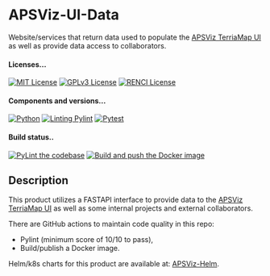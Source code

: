 <!--
SPDX-FileCopyrightText: 2022 Renaissance Computing Institute. All rights reserved.
SPDX-FileCopyrightText: 2023 Renaissance Computing Institute. All rights reserved.

SPDX-License-Identifier: GPL-3.0-or-later
SPDX-License-Identifier: LicenseRef-RENCI
SPDX-License-Identifier: MIT
-->
# APSViz-UI-Data
Website/services that return data used to populate the [APSViz TerriaMap UI](https://github.com/RENCI/TerriaMap) as well as provide data access to collaborators.

#### Licenses...
[![MIT License](https://img.shields.io/badge/License-MIT-orange.svg)](https://github.com/RENCI/apsviz-ui-data/tree/master/LICENSE)
[![GPLv3 License](https://img.shields.io/badge/License-GPL%20v3-yellow.svg)](https://opensource.org/licenses/)
[![RENCI License](https://img.shields.io/badge/License-RENCI-blue.svg)](https://www.renci.org/)
#### Components and versions...
[![Python](https://img.shields.io/badge/Python-3.11.5-orange)](https://github.com/python/cpython)
[![Linting Pylint](https://img.shields.io/badge/Pylint-%203.0.0-yellow)](https://github.com/PyCQA/pylint)
[![Pytest](https://img.shields.io/badge/Pytest-%207.4.2-blue)](https://github.com/pytest-dev/pytest)
#### Build status..
[![PyLint the codebase](https://github.com/RENCI/apsviz-ui-data/actions/workflows/pylint.yml/badge.svg)](https://github.com/RENCI/apsviz-ui-data/actions/workflows/pylint.yml)
[![Build and push the Docker image](https://github.com/RENCI/apsviz-ui-data/actions/workflows/image-push.yml/badge.svg)](https://github.com/RENCI/apsviz-ui-data/actions/workflows/image-push.yml)

## Description
This product utilizes a FASTAPI interface to provide data to the [APSViz TerriaMap UI](https://github.com/RENCI/TerriaMap) as well as some internal projects and external collaborators.

There are GitHub actions to maintain code quality in this repo:
 - Pylint (minimum score of 10/10 to pass),
 - Build/publish a Docker image.

Helm/k8s charts for this product are available at: [APSViz-Helm](https://github.com/RENCI/apsviz-helm/tree/main/ui-data).
